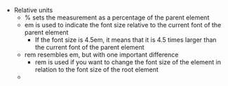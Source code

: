 
- Relative units
    - % sets the measurement as a percentage of the parent element
    - em is used to indicate the font size relative to the current font of the parent element
        - If the font size is 4.5em, it means that it is 4.5 times larger than the current font of the parent element
    - rem resembles em, but with one important difference
        - rem is used if you want to change the font size of the element in relation to the font size of the root element <html>
    - 